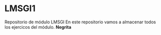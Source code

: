 # LMSGI1
Repositorio de módulo LMSGI
En este repositorio vamos a almacenar todos los ejercicos del módulo.
**Negrita**
